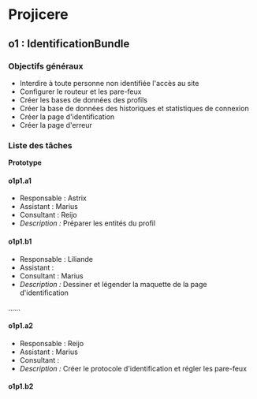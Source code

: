 # Projicere
## o1 : IdentificationBundle
### Objectifs généraux

* Interdire à toute personne non identifiée l'accès au site
* Configurer le routeur et les pare-feux
* Créer les bases de données des profils
* Créer la base de données des historiques et statistiques de connexion
* Créer la page d'identification
* Créer la page d'erreur

### Liste des tâches

**Prototype**

#### o1p1.a1

* Responsable : Astrix
* Assistant : Marius
* Consultant : Reijo
* _Description :_ Préparer les entités du profil

#### o1p1.b1

* Responsable : Liliande
* Assistant :
* Consultant : Marius
* _Description :_ Dessiner et légender la maquette de la page d'identification

......

#### o1p1.a2

* Responsable : Reijo
* Assistant : Marius
* Consultant :
* _Description :_ Créer le protocole d'identification et régler les pare-feux

#### o1p1.b2